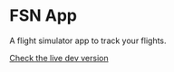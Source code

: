 # FSN App

A flight simulator app to track your flights.

[Check the live dev version](http://fsn-app.herokuapp.com/)
